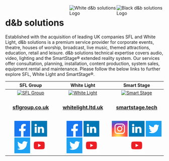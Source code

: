 <img alt="Black d&b solutions Logo" src="https://user-images.githubusercontent.com/54334295/275558058-263ea5a5-ee72-4306-9f63-dde933878a59.png#gh-light-mode-only" align="right" width="150px" />
<img alt="White d&b solutions Logo" src="https://user-images.githubusercontent.com/54334295/275558751-58ba5047-f089-47e7-9178-485469a150d1.png#gh-dark-mode-only" align="right" width="150px" />

# d&b solutions

Established with the acquisition of leading UK companies SFL and White Light, d&b solutions is a premium service provider for corporate events, theatre, houses of worship, broadcast, live music, themed attractions, education, retail and leisure. d&b solutions technical expertise covers audio, video, lighting and the SmartStage® extended reality system. Our services offer consultation, planning, installation, content production, system sales, equipment rental and maintenance. Please follow the below links to further explore SFL, White Light and SmartStage®.

| SFL Group | White Light | Smart Stage |
|:---------:|:-----------:|:-------------:|
| <a href="https://sflgroup.co.uk"><img alt="SFL Group" src="https://user-images.githubusercontent.com/47449129/194035585-9fc7fdd8-df52-4c5f-b3b0-4680f644611a.png" width="250px" /></a> | <a href="https://www.whitelight.ltd.uk/"><img alt="White Light" src="https://user-images.githubusercontent.com/47449129/194071496-104e57fd-f233-4653-a098-925527950b40.png" width="250px" /></a> | <a href="https://smartstage.tech/"><img alt="Smart Stage" src="https://user-images.githubusercontent.com/47449129/194071134-3e184202-c9d0-482b-9ec3-30da9feeca81.png" width="250px" /></a> |
| <h3><a href="https://sflgroup.co.uk">sflgroup.co.uk</a></h3><br /> <a href="https://www.facebook.com/sflgroup"> <img src="https://raw.githubusercontent.com/edent/SuperTinyIcons/master/images/svg/facebook.svg" width="50px" /></a> <a href="https://www.linkedin.com/company/sflgroup"><img src="https://raw.githubusercontent.com/edent/SuperTinyIcons/master/images/svg/linkedin.svg" width="50px" /></a> <a href="https://twitter.com/SFLGroup"><img src="https://raw.githubusercontent.com/edent/SuperTinyIcons/master/images/svg/twitter.svg" width="50px" /></a>  <a href="https://www.youtube.com/channel/UCjBsFBg8DyMZWtieo94EgmA"> <img src="https://raw.githubusercontent.com/edent/SuperTinyIcons/master/images/svg/youtube.svg" width="50px" /></a> | <h3><a href="https://www.whitelight.ltd.uk/">whitelight.ltd.uk</a></h3><br /> <a href="http://www.facebook.com/WhiteLightLtd"> <img src="https://raw.githubusercontent.com/edent/SuperTinyIcons/master/images/svg/facebook.svg" width="50px" /></a> <a href="http://www.linkedin.com/company/white-light-ltd"><img src="https://raw.githubusercontent.com/edent/SuperTinyIcons/master/images/svg/linkedin.svg" width="50px" /></a> <a href="https://twitter.com/WhiteLightLtd"><img src="https://raw.githubusercontent.com/edent/SuperTinyIcons/master/images/svg/twitter.svg" width="50px" /></a>  <a href="http://www.youtube.com/user/WhiteLightLtd"> <img src="https://raw.githubusercontent.com/edent/SuperTinyIcons/master/images/svg/youtube.svg" width="50px" /></a> | <h3><a href="https://smartstage.tech/">smartstage.tech</a></h3><br/> <a href="https://www.instagram.com/smartstagexr/"> <img src="https://raw.githubusercontent.com/edent/SuperTinyIcons/master/images/svg/instagram.svg" width="50px" /></a> <a href="https://www.linkedin.com/company/smartstage-xr"><img src="https://raw.githubusercontent.com/edent/SuperTinyIcons/master/images/svg/linkedin.svg" width="50px" /></a> <a href="https://twitter.com/SmartStageXR"><img src="https://raw.githubusercontent.com/edent/SuperTinyIcons/master/images/svg/twitter.svg" width="50px" /></a>  <a href="https://www.youtube.com/playlist?list=PLrKWsoARD6yZLXFrmtPdxsLfKgDsEMpZi"> <img src="https://raw.githubusercontent.com/edent/SuperTinyIcons/master/images/svg/youtube.svg" width="50px" /></a>
